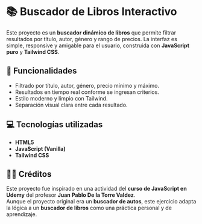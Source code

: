 # 📚 Buscador de Libros Interactivo

Este proyecto es un **buscador dinámico de libros** que permite filtrar resultados por título, autor, género y rango de precios. La interfaz es simple, responsive y amigable para el usuario, construida con **JavaScript puro** y **Tailwind CSS**.

## 🎯 Funcionalidades

- Filtrado por título, autor, género, precio mínimo y máximo.
- Resultados en tiempo real conforme se ingresan criterios.
- Estilo moderno y limpio con Tailwind.
- Separación visual clara entre cada resultado.

## 💻 Tecnologías utilizadas

- **HTML5**
- **JavaScript (Vanilla)**
- **Tailwind CSS**

## 🧑‍🏫 Créditos

Este proyecto fue inspirado en una actividad del **curso de JavaScript en Udemy** del profesor **Juan Pablo De la Torre Valdez**.  
Aunque el proyecto original era un **buscador de autos**, este ejercicio adapta la lógica a un **buscador de libros** como una práctica personal y de aprendizaje.
 
